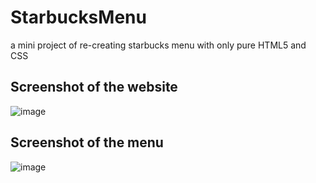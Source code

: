 # StarbucksMenu
a mini project of re-creating starbucks menu with only pure HTML5 and CSS

## Screenshot of the website
![image](img/screenshot.png|width=500px)

## Screenshot of the menu
![image](img/contoh.jpg|width=300px)
